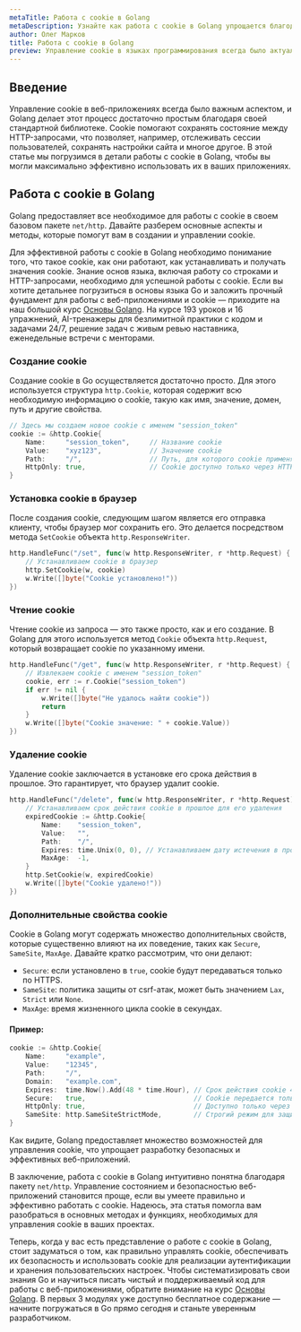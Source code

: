 ```yaml
---
metaTitle: Работа с cookie в Golang
metaDescription: Узнайте как работа с cookie в Golang упрощается благодаря стандартной библиотеке - примеры использования и основные функции для эффективного манипулирования cookie
author: Олег Марков
title: Работа с cookie в Golang
preview: Управление cookie в языках программирования всегда было актуальной задачей- узнайте как Golang делает это легко и эффективно
---
```


## Введение

Управление cookie в веб-приложениях всегда было важным аспектом, и Golang делает этот процесс достаточно простым благодаря своей стандартной библиотеке. Cookie помогают сохранять состояние между HTTP-запросами, что позволяет, например, отслеживать сессии пользователей, сохранять настройки сайта и многое другое. В этой статье мы погрузимся в детали работы с cookie в Golang, чтобы вы могли максимально эффективно использовать их в ваших приложениях.

## Работа с cookie в Golang

Golang предоставляет все необходимое для работы с cookie в своем базовом пакете `net/http`. Давайте разберем основные аспекты и методы, которые помогут вам в создании и управлении cookie.

Для эффективной работы с cookie в Golang необходимо понимание того, что такое cookie, как они работают, как устанавливать и получать значения cookie. Знание основ языка, включая работу со строками и HTTP-запросами, необходимо для успешной работы с cookie. Если вы хотите детальнее погрузиться в основы языка Go и заложить прочный фундамент для работы с веб-приложениями и cookie — приходите на наш большой курс [Основы Golang](https://purpleschool.ru/course/go-basics?utm_source=knowledgebase&utm_medium=text&utm_campaign=rabota-s-cookie-v-golang). На курсе 193 уроков и 16 упражнений, AI-тренажеры для безлимитной практики с кодом и задачами 24/7, решение задач с живым ревью наставника, еженедельные встречи с менторами.

### Создание cookie

Создание cookie в Go осуществляется достаточно просто. Для этого используется структура `http.Cookie`, которая содержит всю необходимую информацию о cookie, такую как имя, значение, домен, путь и другие свойства.

```go
// Здесь мы создаем новое cookie с именем "session_token"
cookie := &http.Cookie{
    Name:     "session_token",     // Название cookie
    Value:    "xyz123",            // Значение cookie
    Path:     "/",                 // Путь, для которого cookie применяется
    HttpOnly: true,                // Cookie доступно только через HTTP(S), а не JavaScript
}
```

### Установка cookie в браузер

После создания cookie, следующим шагом является его отправка клиенту, чтобы браузер мог сохранить его. Это делается посредством метода `SetCookie` объекта `http.ResponseWriter`.

```go
http.HandleFunc("/set", func(w http.ResponseWriter, r *http.Request) {
    // Устанавливаем cookie в браузер
    http.SetCookie(w, cookie)
    w.Write([]byte("Cookie установлено!"))
})
```

### Чтение cookie

Чтение cookie из запроса — это также просто, как и его создание. В Golang для этого используется метод `Cookie` объекта `http.Request`, который возвращает cookie по указанному имени.

```go
http.HandleFunc("/get", func(w http.ResponseWriter, r *http.Request) {
    // Извлекаем cookie с именем "session_token"
    cookie, err := r.Cookie("session_token")
    if err != nil {
        w.Write([]byte("Не удалось найти cookie"))
        return
    }
    w.Write([]byte("Cookie значение: " + cookie.Value))
})
```

### Удаление cookie

Удаление cookie заключается в установке его срока действия в прошлое. Это гарантирует, что браузер удалит cookie.

```go
http.HandleFunc("/delete", func(w http.ResponseWriter, r *http.Request) {
    // Устанавливаем срок действия cookie в прошлое для его удаления
    expiredCookie := &http.Cookie{
        Name:    "session_token",
        Value:   "",
        Path:    "/",
        Expires: time.Unix(0, 0), // Устанавливаем дату истечения в прошлое
        MaxAge:  -1,
    }
    http.SetCookie(w, expiredCookie)
    w.Write([]byte("Cookie удалено!"))
})
```

### Дополнительные свойства cookie

Cookie в Golang могут содержать множество дополнительных свойств, которые существенно влияют на их поведение, таких как `Secure`, `SameSite`, `MaxAge`. Давайте кратко рассмотрим, что они делают:

- `Secure`: если установлено в `true`, cookie будут передаваться только по HTTPS.
- `SameSite`: политика защиты от csrf-атак, может быть значением `Lax`, `Strict` или `None`.
- `MaxAge`: время жизненного цикла cookie в секундах.

#### Пример:

```go
cookie := &http.Cookie{
    Name:     "example",
    Value:    "12345",
    Path:     "/",
    Domain:   "example.com",
    Expires:  time.Now().Add(48 * time.Hour), // Срок действия cookie 48 часов
    Secure:   true,                           // Cookie передается только через HTTPS
    HttpOnly: true,                           // Доступно только через HTTP(S)
    SameSite: http.SameSiteStrictMode,        // Строгий режим для защиты от CSRF атак
}
```

Как видите, Golang предоставляет множество возможностей для управления cookie, что упрощает разработку безопасных и эффективных веб-приложений.

В заключение, работа с cookie в Golang интуитивно понятна благодаря пакету `net/http`. Управление состоянием и безопасностью веб-приложений становится проще, если вы умеете правильно и эффективно работать с cookie. Надеюсь, эта статья помогла вам разобраться в основных методах и функциях, необходимых для управления cookie в ваших проектах.

Теперь, когда у вас есть представление о работе с cookie в Golang, стоит задуматься о том, как правильно управлять cookie, обеспечивать их безопасность и использовать cookie для реализации аутентификации и хранения пользовательских настроек. Чтобы систематизировать свои знания Go и научиться писать чистый и поддерживаемый код для работы с веб-приложениями, обратите внимание на курс [Основы Golang](https://purpleschool.ru/course/go-basics?utm_source=knowledgebase&utm_medium=text&utm_campaign=rabota-s-cookie-v-golang). В первых 3 модулях уже доступно бесплатное содержание — начните погружаться в Go прямо сегодня и станьте уверенным разработчиком.
